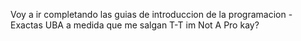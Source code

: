 Voy a ir completando las guias de introduccion de la programacion - Exactas UBA 
a medida que me salgan T-T
im Not A Pro kay? 


